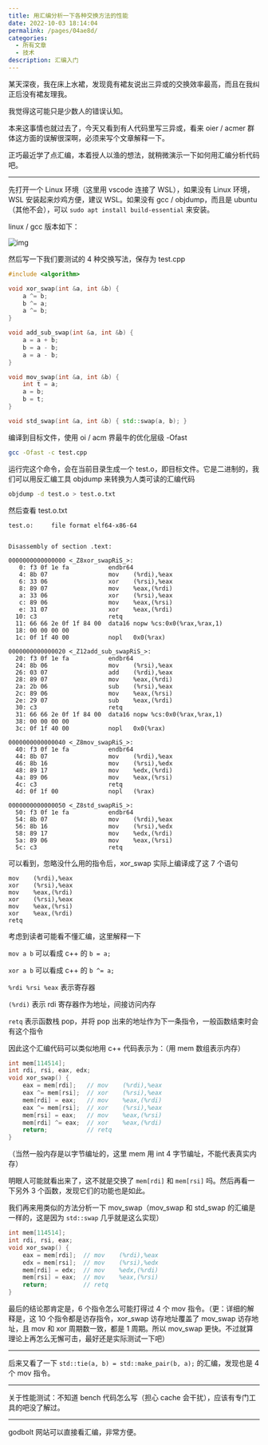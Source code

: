 ```yaml
---
title: 用汇编分析一下各种交换方法的性能
date: 2022-10-03 18:14:04
permalink: /pages/04ae8d/
categories:
  - 所有文章
  - 技术
description: 汇编入门
---
```


某天深夜，我在床上水裙，发现竟有裙友说出三异或的交换效率最高，而且在我纠正后没有裙友理我。

我觉得这可能只是少数人的错误认知。

本来这事情也就过去了，今天又看到有人代码里写三异或，看来 oier / acmer 群体这方面的误解很深啊，必须来写个文章解释一下。

正巧最近学了点汇编，本着授人以渔的想法，就稍微演示一下如何用汇编分析代码吧。

***

先打开一个 Linux 环境（这里用 vscode 连接了 WSL），如果没有 Linux 环境，WSL 安装起来炒鸡方便，建议 WSL。如果没有 gcc / objdump，而且是 ubuntu（其他不会），可以 `sudo apt install build-essential` 来安装。

linux / gcc 版本如下：

![img](/img/04ae8d-0.jpg)

然后写一下我们要测试的 4 种交换写法，保存为 test.cpp

```cpp
#include <algorithm>

void xor_swap(int &a, int &b) {
    a ^= b;
    b ^= a;
    a ^= b;
}

void add_sub_swap(int &a, int &b) {
    a = a + b;
    b = a - b;
    a = a - b;
}

void mov_swap(int &a, int &b) {
    int t = a;
    a = b;
    b = t;
}

void std_swap(int &a, int &b) { std::swap(a, b); }
```

编译到目标文件，使用 oi / acm 界最牛的优化层级 -Ofast

```sh
gcc -Ofast -c test.cpp
```

运行完这个命令，会在当前目录生成一个 test.o，即目标文件。它是二进制的，我们可以用反汇编工具 objdump 来转换为人类可读的汇编代码

```sh
objdump -d test.o > test.o.txt
```

然后查看 test.o.txt

```text
test.o:     file format elf64-x86-64


Disassembly of section .text:

0000000000000000 <_Z8xor_swapRiS_>:
   0: f3 0f 1e fa           endbr64 
   4: 8b 07                 mov    (%rdi),%eax
   6: 33 06                 xor    (%rsi),%eax
   8: 89 07                 mov    %eax,(%rdi)
   a: 33 06                 xor    (%rsi),%eax
   c: 89 06                 mov    %eax,(%rsi)
   e: 31 07                 xor    %eax,(%rdi)
  10: c3                    retq
  11: 66 66 2e 0f 1f 84 00  data16 nopw %cs:0x0(%rax,%rax,1)
  18: 00 00 00 00 
  1c: 0f 1f 40 00           nopl   0x0(%rax)

0000000000000020 <_Z12add_sub_swapRiS_>:
  20: f3 0f 1e fa           endbr64 
  24: 8b 06                 mov    (%rsi),%eax
  26: 03 07                 add    (%rdi),%eax
  28: 89 07                 mov    %eax,(%rdi)
  2a: 2b 06                 sub    (%rsi),%eax
  2c: 89 06                 mov    %eax,(%rsi)
  2e: 29 07                 sub    %eax,(%rdi)
  30: c3                    retq
  31: 66 66 2e 0f 1f 84 00  data16 nopw %cs:0x0(%rax,%rax,1)
  38: 00 00 00 00 
  3c: 0f 1f 40 00           nopl   0x0(%rax)

0000000000000040 <_Z8mov_swapRiS_>:
  40: f3 0f 1e fa           endbr64 
  44: 8b 07                 mov    (%rdi),%eax
  46: 8b 16                 mov    (%rsi),%edx
  48: 89 17                 mov    %edx,(%rdi)
  4a: 89 06                 mov    %eax,(%rsi)
  4c: c3                    retq
  4d: 0f 1f 00              nopl   (%rax)

0000000000000050 <_Z8std_swapRiS_>:
  50: f3 0f 1e fa           endbr64 
  54: 8b 07                 mov    (%rdi),%eax
  56: 8b 16                 mov    (%rsi),%edx
  58: 89 17                 mov    %edx,(%rdi)
  5a: 89 06                 mov    %eax,(%rsi)
  5c: c3                    retq
```

可以看到，忽略没什么用的指令后，xor_swap 实际上编译成了这 7 个语句

```text
mov    (%rdi),%eax
xor    (%rsi),%eax
mov    %eax,(%rdi)
xor    (%rsi),%eax
mov    %eax,(%rsi)
xor    %eax,(%rdi)
retq
```

考虑到读者可能看不懂汇编，这里解释一下

`mov a b` 可以看成 c++ 的 `b = a;`

`xor a b` 可以看成 c++ 的 `b ^= a;`

`%rdi %rsi %eax` 表示寄存器

`(%rdi)` 表示 rdi 寄存器作为地址，间接访问内存

`retq` 表示函数栈 pop，并将 pop 出来的地址作为下一条指令，一般函数结束时会有这个指令

因此这个汇编代码可以类似地用 c++ 代码表示为：（用 mem 数组表示内存）

```cpp
int mem[114514];
int rdi, rsi, eax, edx;
void xor_swap() {
    eax = mem[rdi];   // mov    (%rdi),%eax
    eax ^= mem[rsi];  // xor    (%rsi),%eax
    mem[rdi] = eax;   // mov    %eax,(%rdi)
    eax ^= mem[rsi];  // xor    (%rsi),%eax
    mem[rsi] = eax;   // mov    %eax,(%rsi)
    mem[rdi] ^= eax;  // xor    %eax,(%rdi)
    return;           // retq
}
```

（当然一般内存是以字节编址的，这里 mem 用 int 4 字节编址，不能代表真实内存）

明眼人可能就看出来了，这不就是交换了 `mem[rdi]` 和 `mem[rsi]` 吗。然后再看一下另外 3 个函数，发现它们的功能也是如此。

我们再来用类似的方法分析一下 mov_swap（mov_swap 和 std_swap 的汇编是一样的，这是因为 `std::swap` 几乎就是这么实现）

```cpp
int mem[114514];
int rdi, rsi, eax;
void xor_swap() {
    eax = mem[rdi];  // mov    (%rdi),%eax
    edx = mem[rsi];  // mov    (%rsi),%edx
    mem[rdi] = edx;  // mov    %edx,(%rdi)
    mem[rsi] = eax;  // mov    %eax,(%rsi)
    return;          // retq
}
```

最后的结论那肯定是，6 个指令怎么可能打得过 4 个 mov 指令。（更：详细的解释是，这 10 个指令都是访存指令，xor_swap 访存地址覆盖了 mov_swap 访存地址，且 mov 和 xor 周期数一致，都是 1 周期。所以 mov_swap 更快。不过就算理论上再怎么无懈可击，最好还是实际测试一下吧）

***

后来又看了一下 `std::tie(a, b) = std::make_pair(b, a);` 的汇编，发现也是 4 个 mov 指令。

***

关于性能测试：不知道 bench 代码怎么写（担心 cache 会干扰），应该有专门工具的吧没了解过。

***

godbolt 网站可以直接看汇编，非常方便。
